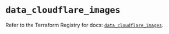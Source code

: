 # `data_cloudflare_images`

Refer to the Terraform Registry for docs: [`data_cloudflare_images`](https://registry.terraform.io/providers/cloudflare/cloudflare/5.11.0/docs/data-sources/images).
